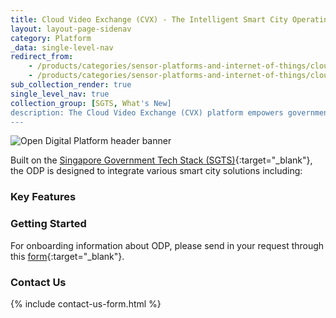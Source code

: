 ```yaml
---
title: Cloud Video Exchange (CVX) - The Intelligent Smart City Operating System of the Future
layout: layout-page-sidenav
category: Platform
_data: single-level-nav
redirect_from:
    - /products/categories/sensor-platforms-and-internet-of-things/cloud-video-exchange/
    - /products/categories/sensor-platforms-and-internet-of-things/cloud-video-exchange.html
sub_collection_render: true
single_level_nav: true
collection_group: [SGTS, What's New]
description: The Cloud Video Exchange (CVX) platform empowers government agencies to unify their video systems on a single cloud platform. Find out more.
---
```


![Open Digital Platform header banner](/assets/img/ODP-HeaderBanner-v3.png)



Built on the [Singapore Government Tech Stack (SGTS)](https://www.developer.tech.gov.sg/singapore-government-tech-stack/overview/index.html){:target="_blank"}, the ODP is designed to integrate various smart city solutions including:

### Key Features



### Getting Started

For onboarding information about ODP, please send in your request through this [form](https://form.gov.sg/62280856ba91100012050933){:target="_blank"}.

### Contact Us

{% include contact-us-form.html %}
